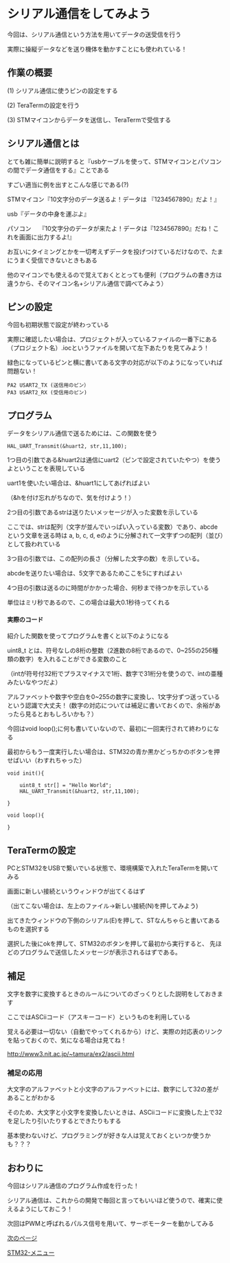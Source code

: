 
# シリアル通信をしてみよう

今回は、シリアル通信という方法を用いてデータの送受信を行う

実際に操縦データなどを送り機体を動かすことにも使われている！

## 作業の概要

(1) シリアル通信に使うピンの設定をする

(2) TeraTermの設定を行う

(3) STMマイコンからデータを送信し、TeraTermで受信する

## シリアル通信とは

とても雑に簡単に説明すると『usbケーブルを使って、STMマイコンとパソコンの間でデータ通信をする』ことである

すごい適当に例を出すとこんな感じである(?)

STMマイコン『10文字分のデータ送るよ！データは 『1234567890』だよ！』

usb『データの中身を運ぶよ』

パソコン　 『10文字分のデータが来たよ！データは『1234567890』だね！これを画面に出力するよ!』

お互いにタイミングとかを一切考えずデータを投げつけているだけなので、たまにうまく受信できないときもある

他のマイコンでも使えるので覚えておくととっても便利（プログラムの書き方は違うから、そのマイコン名+シリアル通信で調べてみよう）

## ピンの設定

今回も初期状態で設定が終わっている

実際に確認したい場合は、プロジェクトが入っているファイルの一番下にある
（プロジェクト名）.iocというファイルを開いて左下あたりを見てみよう！

緑色になっているピンと横に書いてある文字の対応が以下のようになっていれば問題ない！

```
PA2 USART2_TX (送信用のピン）
PA3 USART2_RX (受信用のピン)
```

## プログラム

データをシリアル通信で送るためには、この関数を使う

```
HAL_UART_Transmit(&huart2, str,11,100);
```
1つ目の引数である&huart2は通信にuart2（ピンで設定されていたやつ）を使うよということを表現している

uart1を使いたい場合は、&huart1にしてあげればよい

（&hを付け忘れがちなので、気を付けよう！）

2つ目の引数であるstrは送りたいメッセージが入った変数を示している

ここでは、strは配列（文字が並んでいっぱい入っている変数）であり、abcdeという文章を送る時は
a, b, c, d, eのように分解されて一文字ずつの配列（並び）として扱われている

3つ目の引数では、この配列の長さ（分解した文字の数）を示している。

abcdeを送りたい場合は、5文字であるためここを5にすればよい

4つ目の引数は送るのに時間がかかった場合、何秒まで待つかを示している

単位はミリ秒であるので、この場合は最大0.1秒待ってくれる

#### 実際のコード

紹介した関数を使ってプログラムを書くと以下のようになる

uint8_t とは、符号なしの8桁の整数（2進数の8桁であるので、0~255の256種類の数字）を入れることができる変数のこと

（intが符号付32桁でプラスマイナスで1桁、数字で31桁分を使うので、intの亜種みたいなやつだよ）

アルファベットや数字や空白を0~255の数字に変換し、1文字分ずつ送っているという認識で大丈夫！
(数字の対応については補足に書いておくので、余裕があったら見るとおもしろいかも？）

今回はvoid loop();に何も書いていないので、最初に一回実行されて終わりになる

最初からもう一度実行したい場合は、STM32の青か黒かどっちかのボタンを押せばいい（わすれちゃった）

```
void init(){

	uint8_t str[] = "Hello World";
	HAL_UART_Transmit(&huart2, str,11,100);

}

void loop(){
  
}
```

## TeraTermの設定

PCとSTM32をUSBで繋いでいる状態で、環境構築で入れたTeraTermを開いてみる

画面に新しい接続というウィンドウが出てくるはず

（出てこない場合は、左上のファイル→新しい接続(N)を押してみよう)

出てきたウィンドウの下側のシリアル(E)を押して、STなんちゃらと書いてあるものを選択する

選択した後にokを押して、STM32のボタンを押して最初から実行すると、
先ほどのプログラムで送信したメッセージが表示されるはずである。

## 補足

文字を数字に変換するときのルールについてのざっくりとした説明をしておきます

ここではASCiiコード（アスキーコード）というものを利用している

覚える必要は一切ない（自動でやってくれるから）けど、実際の対応表のリンクを貼っておくので、気になる場合は見てね！

http://www3.nit.ac.jp/~tamura/ex2/ascii.html

### 補足の応用

大文字のアルファベットと小文字のアルファベットには、数字にして32の差があることがわかる

そのため、大文字と小文字を変換したいときは、ASCiiコードに変換した上で32を足したり引いたりするとできたりもする

基本使わないけど、プログラミングが好きな人は覚えておくといつか使うかも？？？

## おわりに

今回はシリアル通信のプログラム作成を行った！

シリアル通信は、これからの開発で毎回と言ってもいいほど使うので、確実に使えるようにしておこう！

次回はPWMと呼ばれるパルス信号を用いて、サーボモーターを動かしてみる

[次のページ](13_サーボモーター.md)

[STM32-メニュー](index.md)
